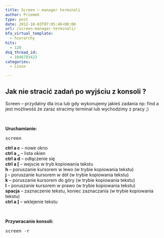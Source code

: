 ```yaml
---
title: Screen – manager terminali
author: Przemek
type: post
date: 2012-10-03T07:05:46+00:00
url: /screen-manager-terminali/
bfa_virtual_template:
  - hierarchy
hits:
  - 128
dsq_thread_id:
  - 1046783423
categories:
  - Linux

---
```

## Jak nie stracić zadań po wyjściu z konsoli ?

<!--more-->

Screen &#8211; przydatny dla irca lub gdy wykonujemy jakieś zadania np: find a jest możliwośś że zaraz stracimy terminal lub wychodzimy z pracy ;)

&nbsp;

**Uruchamianie:**

<pre class="lang:default highlight:0 decode:true">screen</pre>

**ctrl a c** &#8211; nowe okno  
**ctrl a &#8222;** &#8211; lista okien  
**ctrl a d** &#8211; odłączenie się  
**ctrl a [** &#8211; wejscie w tryb kopiowania tekstu  
**h** &#8211; poruszanie kursorem w lewo (w trybie kopiowania tekstu)  
**j** &#8211; poruszanie kursorem w dół (w trybie kopiowania tekstu)  
**k** &#8211; poruszanie kursorem do góry (w trybie kopiowania tekstu)  
**l** &#8211; poruszanie kursorem w prawo (w trybie kopiowania tekstu)  
**spacja** &#8211; zaznaczenie tekstu, koniec zaznaczania (w trybie kopiowania tekstu)  
**ctrl a ]** &#8211; wklejenie tekstu

&nbsp;

**Przywracanie konsoli:**

<pre class="lang:default highlight:0 decode:true">screen -r</pre>

&nbsp;